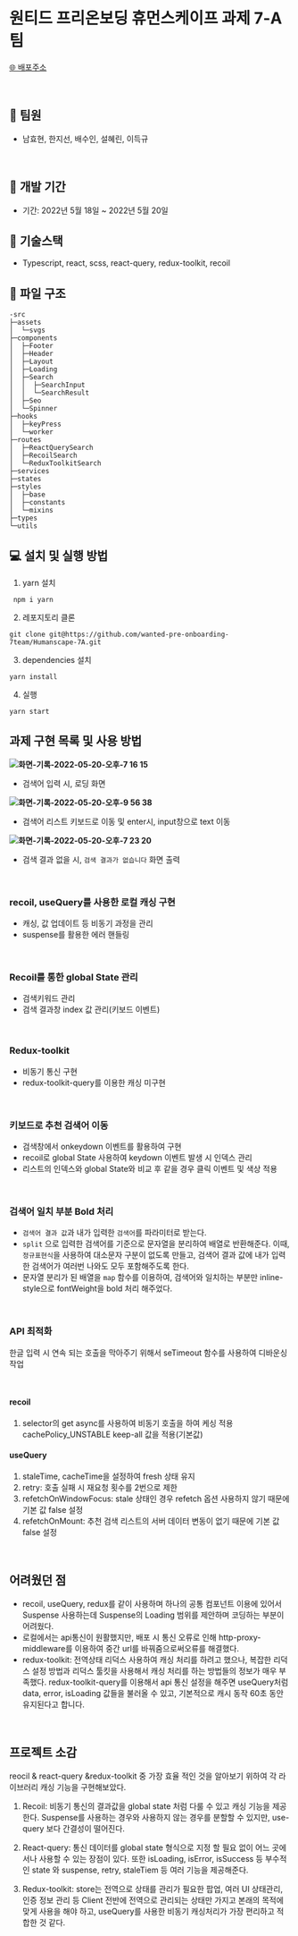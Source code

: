 # 원티드 프리온보딩 휴먼스케이프 과제 7-A팀

[🌐 배포주소](https://humanscape-7a.netlify.app/)

<br />

## 👬 **팀원**

- 남효현, 한지선, 배수인, 설혜린, 이득규

    <br />

## 📅 **개발 기간**

- 기간: 2022년 5월 18일 ~ 2022년 5월 20일

## 🔧 **기술스택**

- Typescript, react, scss, react-query, redux-toolkit, recoil <br />

## 🌲 **파일 구조**

```
-src
├─assets
│  └─svgs
├─components
│  ├─Footer
│  ├─Header
│  ├─Layout
│  ├─Loading
│  ├─Search
│  │  ├─SearchInput
│  │  └─SearchResult
│  ├─Seo
│  └─Spinner
├─hooks
│  ├─keyPress
│  └─worker
├─routes
│  ├─ReactQuerySearch
│  ├─RecoilSearch
│  └─ReduxToolkitSearch
├─services
├─states
├─styles
│  ├─base
│  ├─constants
│  └─mixins
├─types
└─utils
```

## **💻 설치 및 실행 방법**

1. yarn 설치

```
 npm i yarn
```

2. 레포지토리 클론

```
git clone git@https://github.com/wanted-pre-onboarding-7team/Humanscape-7A.git
```

3. dependencies 설치

```
yarn install
```

4. 실행

```
yarn start
```

## **과제 구현 목록 및 사용 방법**

**![화면-기록-2022-05-20-오후-7 16 15](https://user-images.githubusercontent.com/90893364/169513184-2d3c753a-6cfb-4b0d-a41a-1a5428d6fa4b.gif)**

- 검색어 입력 시, 로딩 화면

**![화면-기록-2022-05-20-오후-9 56 38](https://user-images.githubusercontent.com/90893364/169535695-ee5428a7-dda1-4568-8cec-cda09f046c01.gif)**

- 검색어 리스트 키보드로 이동 및 enter시, input창으로 text 이동

**![화면-기록-2022-05-20-오후-7 23 20](https://user-images.githubusercontent.com/90893364/169536432-53d935ae-f0f0-42e5-804c-8ef305d95444.gif)**

- 검색 결과 없을 시, `검색 결과가 없습니다` 화면 출력

 <br />

### recoil, useQuery를 사용한 로컬 캐싱 구현

- 캐싱, 값 업데이트 등 비동기 과정을 관리
- suspense를 활용한 에러 핸들링

<br />

### Recoil를 통한 global State 관리

- 검색키워드 관리
- 검색 결과창 index 값 관리(키보드 이벤트)

<br />

### Redux-toolkit

- 비동기 통신 구현
- redux-toolkit-query를 이용한 캐싱 미구현

<br />

### 키보드로 추천 검색어 이동

- 검색창에서 onkeydown 이벤트를 활용하여 구현
- recoil로 global State 사용하여 keydown 이벤트 발생 시 인덱스 관리
- 리스트의 인덱스와 global State와 비교 후 같을 경우 클릭 이벤트 및 색상 적용

<br />

### 검색어 일치 부분 Bold 처리

- `검색어 결과 값`과 내가 입력한 `검색어`를 파라미터로 받는다.
- `split` 으로 입력한 검색어를 기준으로 문자열을 분리하여 배열로 반환해준다. 이때, `정규표현식`을 사용하여 대소문자 구분이 없도록 만들고, 검색어 결과 값에 내가 입력한 검색어가 여러번 나와도 모두 포함해주도록 한다.
- 문자열 분리가 된 배열을 `map` 함수를 이용하여, 검색어와 일치하는 부분만 inline-style으로 fontWeight을 bold 처리 해주었다.

<br />

### API 최적화

한글 입력 시 연속 되는 호출을 막아주기 위해서 seTimeout 함수를 사용하여 디바운싱 작업

<br />

#### recoil

1. selector의 get async를 사용하여 비동기 호출을 하여 케싱 적용 cachePolicy_UNSTABLE keep-all 값을 적용(기본값)

#### useQuery

1. staleTime, cacheTime을 설정하여 fresh 상태 유지
2. retry: 호출 실패 시 재요청 횟수를 2번으로 제한
3. refetchOnWindowFocus: stale 상태인 경우 refetch 옵션 사용하지 않기 때문에 기본 값 false 설정
4. refetchOnMount: 추천 검색 리스트의 서버 데이터 변동이 없기 때문에 기본 값 false 설정

<br />

## **어려웠던 점**

- recoil, useQuery, redux를 같이 사용하며 하나의 공통 컴포넌트 이용에 있어서 Suspense 사용하는데 Suspense의 Loading 범위를 제안하며 코딩하는 부분이 어려웠다.
- 로컬에서는 api통신이 원활했지만, 배포 시 통신 오류로 인해 http-proxy-middleware를 이용하여 중간 url를 바꿔줌으로써오류를 해결했다.
- redux-toolkit: 전역상태 리덕스 사용하여 캐싱 처리를 하려고 했으나, 복잡한 리덕스 설정 방법과 리덕스 툴킷을 사용해서 캐싱 처리를 하는 방법들의 정보가 매우 부족했다. redux-toolkit-query를 이용해서 api 통신 설정을 해주면 useQuery처럼 data, error, isLoading 값들을 불러올 수 있고, 기본적으로 캐시 동작 60초 동안 유지된다고 합니다.

<br />

## **프로젝트 소감**

reocil & react-query &redux-toolkit 중 가장 효율 적인 것을 알아보기 위하여 각 라이브러리 캐싱 기능을 구현해보았다.

1. Recoil: 비동기 통신의 결과값을 global state 처럼 다룰 수 있고 캐싱 기능을 제공 한다. Suspense를 사용하는 경우와 사용하지 않는 경우를 분할할 수 있지만, use-query 보다 간결성이 떨어진다.

2. React-query: 통신 데이터를 global state 형식으로 지정 할 필요 없이 어느 곳에서나 사용할 수 있는 장점이 있다. 또한 isLoading, isError, isSuccess 등 부수적인 state 와 suspense, retry, staleTiem 등 여러 기능을 제공해준다.

3. Redux-toolkit: store는 전역으로 상태를 관리가 필요한 팝업, 여러 UI 상태관리, 인증 정보 관리 등 Client 전반에 전역으로 관리되는 상태만 가지고 본래의 목적에 맞게 사용을 해야 하고, useQuery를 사용한 비동기 캐싱처리가 가장 편리하고 적합한 것 같다.
